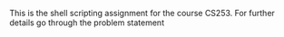 This is the shell scripting assignment for the course CS253. For further details go through the problem statement


